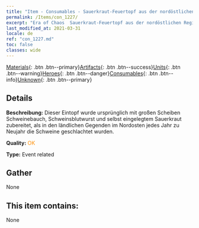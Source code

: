 ```yaml
---
title: "Item - Consumables - Sauerkraut-Feuertopf aus der nordöstlichen Region"
permalink: /Items/con_1227/
excerpt: "Era of Chaos  Sauerkraut-Feuertopf aus der nordöstlichen Region"
last_modified_at: 2021-03-31
locale: de
ref: "con_1227.md"
toc: false
classes: wide
---
```

 [Materials](/de/Items/){: .btn .btn--primary}[Artifacts](/de/Items/Artifacts/){: .btn .btn--success}[Units](/de/Items/Units/){: .btn .btn--warning}[Heroes](/de/Items/Heroes/){: .btn .btn--danger}[Consumables](/de/Items/Consumables/){: .btn .btn--info}[Unknown](/de/Items/Unknown/){: .btn .btn--primary}

## Details
 **Beschreibung:** Dieser Eintopf wurde ursprünglich mit großen Scheiben Schweinebauch, Schweinsblutwurst und selbst eingelegtem Sauerkraut zubereitet, als in den ländlichen Gegenden im Nordosten jedes Jahr zu Neujahr die Schweine geschlachtet wurden.

 **Quality:** <span style="color: #FF8C00">OK</span>

 **Type:** Event related

## Gather

  None

## This item contains:

  None

